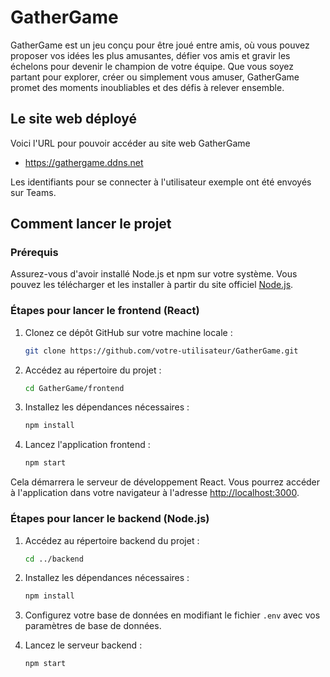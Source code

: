 # GatherGame

GatherGame est un jeu conçu pour être joué entre amis, où vous pouvez proposer vos idées les plus amusantes, défier vos amis et gravir les échelons pour devenir le champion de votre équipe. Que vous soyez partant pour explorer, créer ou simplement vous amuser, GatherGame promet des moments inoubliables et des défis à relever ensemble.

## Le site web déployé
Voici l'URL pour pouvoir accéder au site web GatherGame
* https://gathergame.ddns.net

Les identifiants pour se connecter à l'utilisateur exemple ont été envoyés sur Teams.

## Comment lancer le projet

### Prérequis

Assurez-vous d'avoir installé Node.js et npm sur votre système. Vous pouvez les télécharger et les installer à partir du site officiel [Node.js](https://nodejs.org/).

### Étapes pour lancer le frontend (React)

1. Clonez ce dépôt GitHub sur votre machine locale :

    ```bash
    git clone https://github.com/votre-utilisateur/GatherGame.git
    ```

2. Accédez au répertoire du projet :

    ```bash
    cd GatherGame/frontend
    ```

3. Installez les dépendances nécessaires :

    ```bash
    npm install
    ```

4. Lancez l'application frontend :

    ```bash
    npm start
    ```

Cela démarrera le serveur de développement React. Vous pourrez accéder à l'application dans votre navigateur à l'adresse [http://localhost:3000](http://localhost:3000).

### Étapes pour lancer le backend (Node.js)

1. Accédez au répertoire backend du projet :

    ```bash
    cd ../backend
    ```

2. Installez les dépendances nécessaires :

    ```bash
    npm install
    ```

3. Configurez votre base de données en modifiant le fichier `.env` avec vos paramètres de base de données.

4. Lancez le serveur backend :

    ```bash
    npm start
    ```

